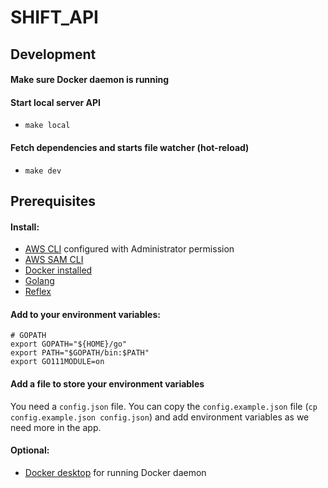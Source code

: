 # SHIFT_API

## Development

#### Make sure Docker daemon is running

#### Start local server API
- `make local`

#### Fetch dependencies and starts file watcher (hot-reload) 
- `make dev`

## Prerequisites

#### Install:

* [AWS CLI](https://docs.aws.amazon.com/cli/latest/userguide/cli-chap-install.html) configured with Administrator permission
* [AWS SAM CLI](https://aws.amazon.com/serverless/sam/)
* [Docker installed](https://www.docker.com/community-edition)
* [Golang](https://golang.org)
* [Reflex](https://github.com/cespare/reflex)

#### Add to your environment variables:
```
# GOPATH
export GOPATH="${HOME}/go"
export PATH="$GOPATH/bin:$PATH"
export GO111MODULE=on
```

#### Add a file to store your environment variables
You need a `config.json` file.  You can copy the `config.example.json` file (`cp config.example.json config.json`) and add environment variables as we need more in the app. 

#### Optional:
- [Docker desktop](https://www.docker.com/products/docker-desktop) for running Docker daemon
